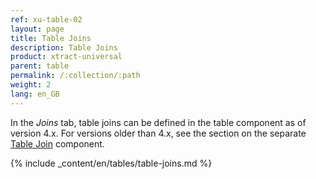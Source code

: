 ```yaml
---
ref: xu-table-02
layout: page
title: Table Joins
description: Table Joins 
product: xtract-universal
parent: table
permalink: /:collection/:path
weight: 2
lang: en_GB
---
```

In the *Joins* tab, table joins can be defined in the table component as of version 4.x. For versions older than 4.x, see the section on the separate [Table Join](../table-join) component. <br>

{% include _content/en/tables/table-joins.md  %}



